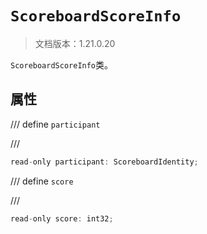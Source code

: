 # `ScoreboardScoreInfo`

> 文档版本：1.21.0.20

`ScoreboardScoreInfo`类。

## 属性

/// define
`participant`


///

```js
read-only participant: ScoreboardIdentity;
```


/// define
`score`


///

```js
read-only score: int32;
```

